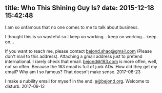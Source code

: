 title: Who This Shining Guy Is?
date: 2015-12-18 15:42:48
---
I
am so unfamous that no one comes to me to talk about business.

I
thought this is so wasteful so I
keep on working...
keep on working...
keep on...

If you want to reach me, please contact <bejond.shao@gmail.com> (Please don't mail to this address). Attaching a gmail address just to pretend international. I rarely check that email. <bejond@163.com> is more offen, well, not so offen. Because the 163 email is full of junk ADs. How did they get my email? Why am I so famous? That doesn't make sense. 2017-08-23

I
make a nubility email for myself in the end: <a@bejond.org>. Welcome to disturb. 2017-09-12